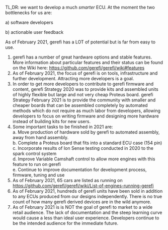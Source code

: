 TL,DR: we want to develop a much _smarter_ ECU. At the moment the two bottlenecks for us are:

a) software developers

b) actionable user feedback

As of February 2021, gerefi has a LOT of potential but is far from easy to use.
1) gerefi has a number of great hardware options and stable features. More information about particular features and their status can be found on the Wiki here:
https://github.com/gerefi/gerefi/wiki#features
2) As of February 2021, the focus of gerefi is on tools, infrastructure and further development.  Attracting more developers is a goal.
3) In order to get more developers to contribute to gerefi firmware and content, gerefi Strategy 2020  was to provide kits and assembled units of highly flexible but large and not very cheap Proteus board.  gerefi Strategy February 2021 is to provide the community with smaller and cheaper boards that can be assembled completely by automated methods which do not require as much labor from developers, allowing developers to focus on writing firmware and designing more hardware instead of building kits for new users.
5)   Some important tasks to be finished in 2021 are:<br>
     a. Move production of hardware sold by gerefi to automated assembly, away from hand assembly.<br>
     b. Complete a Proteus board that fits into a standard ECU case (154 pin)<br>
     c. Incorporate results of Ion Sense testing conducted in 2020 to the spark control system<br>
     d. Improve Variable Camshaft control to allow more engines with this feature to run on gerefi<br>
     e. Continue to improve documentation for development process, firmware, tuning and use<br>
4)  As of February 2021, 65 cars are listed as running on  https://github.com/gerefi/gerefi/wiki/List-of-engines-running-gerefi
5)  As of February 2021, hundreds of gerefi units have been sold in addition to any ECUs produced from our designs independently.   There is no true count of how many gerefi derived devices are in the wild anymore.
6) As of February 2021  is is NOT the goal of gerefi to market to a wide retail audience. The lack of documentation and the steep learning curve would cause a less than ideal user experience.  Developers continue to be the intended audience for the immediate future.
